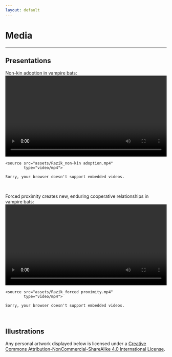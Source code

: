 ```yaml
---
layout: default
---
```

# Media
---

## Presentations
Non-kin adoption in vampire bats: <br/>
<video controls width="100%">

    <source src="assets/Razik_non-kin adoption.mp4"
            type="video/mp4">

    Sorry, your browser doesn't support embedded videos.
</video> <br/>


Forced proximity creates new, enduring cooperative relationships in vampire bats: <br/>
<video controls width="100%">

    <source src="assets/Razik_forced proximity.mp4"
            type="video/mp4">

    Sorry, your browser doesn't support embedded videos.
</video> <br/>


## Illustrations
Any personal artwork displayed below is licensed under a [Creative Commons Attribution-NonCommercial-ShareAlike 4.0 International License](https://creativecommons.org/licenses/by-nc-sa/4.0/).
